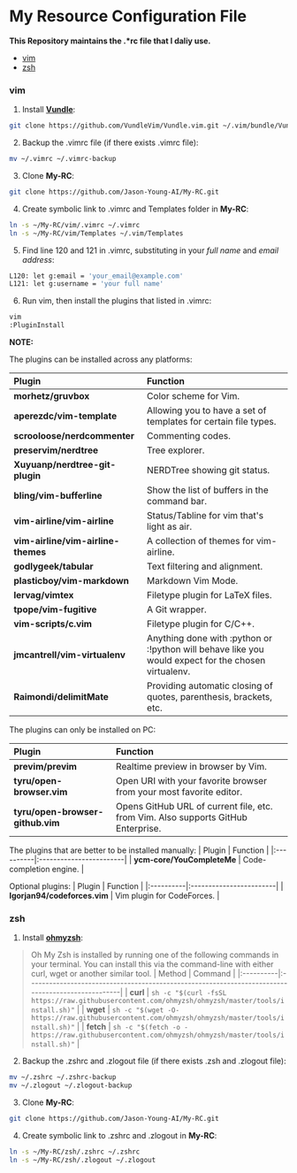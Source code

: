 # My Resource Configuration File

**This Repository maintains the .\*rc file that I daliy use.**

* [vim](#vim)
* [zsh](#zsh)

### vim
1. Install [**Vundle**](https://github.com/VundleVim/Vundle.vim):
```bash
git clone https://github.com/VundleVim/Vundle.vim.git ~/.vim/bundle/Vundle.vim
```

2. Backup the .vimrc file (if there exists .vimrc file):
```bash
mv ~/.vimrc ~/.vimrc-backup
```

3. Clone **My-RC**:
```bash
git clone https://github.com/Jason-Young-AI/My-RC.git
```

4. Create symbolic link to .vimrc and Templates folder in **My-RC**:
```bash
ln -s ~/My-RC/vim/.vimrc ~/.vimrc
ln -s ~/My-RC/vim/Templates ~/.vim/Templates
```

5. Find line 120 and 121 in .vimrc, substituting in your *full name* and *email address*:
```bash
L120: let g:email = 'your_email@example.com'
L121: let g:username = 'your full name'
```

6. Run vim, then install the plugins that listed in .vimrc:
```bash
vim
:PluginInstall
```

**NOTE:**

The plugins can be installed across any platforms:

| Plugin    | Function                |
|:----------|:------------------------|
| **morhetz/gruvbox**  | Color scheme for Vim. |
| **aperezdc/vim-template**  | Allowing you to have a set of templates for certain file types. |
| **scrooloose/nerdcommenter** | Commenting codes. |
| **preservim/nerdtree** | Tree explorer. |
| **Xuyuanp/nerdtree-git-plugin** | NERDTree showing git status. |
| **bling/vim-bufferline** | Show the list of buffers in the command bar. |
| **vim-airline/vim-airline** | Status/Tabline for vim that's light as air. |
| **vim-airline/vim-airline-themes** | A collection of themes for vim-airline. |
| **godlygeek/tabular** | Text filtering and alignment. |
| **plasticboy/vim-markdown** | Markdown Vim Mode. |
| **lervag/vimtex** | Filetype plugin for LaTeX files. |
| **tpope/vim-fugitive** | A Git wrapper. |
| **vim-scripts/c.vim** | Filetype plugin for C/C++. |
| **jmcantrell/vim-virtualenv** | Anything done with :python or :!python will behave like you would expect for the chosen virtualenv. |
| **Raimondi/delimitMate** | Providing automatic closing of quotes, parenthesis, brackets, etc. |

The plugins can only be installed on PC:

| Plugin    | Function                |
|:----------|:------------------------|
| **previm/previm** | Realtime preview in browser by Vim. |
| **tyru/open-browser.vim** | Open URI with your favorite browser from your most favorite editor. |
| **tyru/open-browser-github.vim** | Opens GitHub URL of current file, etc. from Vim. Also supports GitHub Enterprise. |

The plugins that are better to be installed manually:
| Plugin    | Function                |
|:----------|:------------------------|
| **ycm-core/YouCompleteMe** | Code-completion engine. |

Optional plugins:
| Plugin    | Function                |
|:----------|:------------------------|
| **Igorjan94/codeforces.vim** | Vim plugin for CodeForces. |


### zsh
1. Install [**ohmyzsh**](https://github.com/ohmyzsh/ohmyzsh):
>Oh My Zsh is installed by running one of the following commands in your terminal. You can install this via the command-line with either curl, wget or another similar tool.
>| Method    | Command                                                                                           |
>|:----------|:--------------------------------------------------------------------------------------------------|
>| **curl**  | `sh -c "$(curl -fsSL https://raw.githubusercontent.com/ohmyzsh/ohmyzsh/master/tools/install.sh)"` |
>| **wget**  | `sh -c "$(wget -O- https://raw.githubusercontent.com/ohmyzsh/ohmyzsh/master/tools/install.sh)"`   |
>| **fetch** | `sh -c "$(fetch -o - https://raw.githubusercontent.com/ohmyzsh/ohmyzsh/master/tools/install.sh)"` |

2. Backup the .zshrc and .zlogout file (if there exists .zsh and .zlogout file):
```bash
mv ~/.zshrc ~/.zshrc-backup
mv ~/.zlogout ~/.zlogout-backup
```

3. Clone **My-RC**:
```bash
git clone https://github.com/Jason-Young-AI/My-RC.git
```

4. Create symbolic link to .zshrc and .zlogout in **My-RC**:
```bash
ln -s ~/My-RC/zsh/.zshrc ~/.zshrc
ln -s ~/My-RC/zsh/.zlogout ~/.zlogout
```
